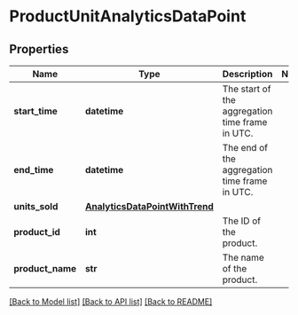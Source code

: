 # ProductUnitAnalyticsDataPoint

## Properties
Name | Type | Description | Notes
------------ | ------------- | ------------- | -------------
**start_time** | **datetime** | The start of the aggregation time frame in UTC. | 
**end_time** | **datetime** | The end of the aggregation time frame in UTC. | 
**units_sold** | [**AnalyticsDataPointWithTrend**](AnalyticsDataPointWithTrend.md) |  | 
**product_id** | **int** | The ID of the product. | 
**product_name** | **str** | The name of the product. | 

[[Back to Model list]](../README.md#documentation-for-models) [[Back to API list]](../README.md#documentation-for-api-endpoints) [[Back to README]](../README.md)


